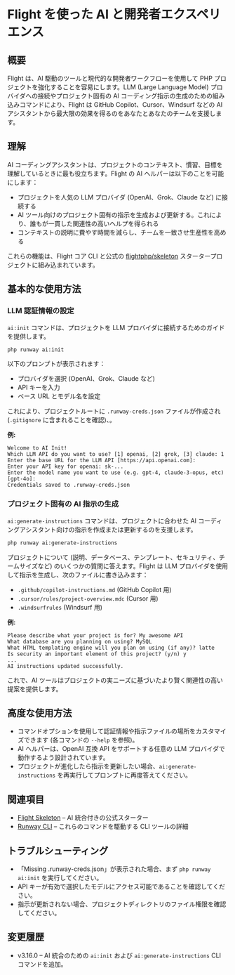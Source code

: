 # Flight を使った AI と開発者エクスペリエンス

## 概要

Flight は、AI 駆動のツールと現代的な開発者ワークフローを使用して PHP プロジェクトを強化することを容易にします。LLM (Large Language Model) プロバイダへの接続やプロジェクト固有の AI コーディング指示の生成のための組み込みコマンドにより、Flight は GitHub Copilot、Cursor、Windsurf などの AI アシスタントから最大限の効果を得るのをあなたとあなたのチームを支援します。

## 理解

AI コーディングアシスタントは、プロジェクトのコンテキスト、慣習、目標を理解しているときに最も役立ちます。Flight の AI ヘルパーは以下のことを可能にします：
- プロジェクトを人気の LLM プロバイダ (OpenAI、Grok、Claude など) に接続する
- AI ツール向けのプロジェクト固有の指示を生成および更新する。これにより、誰もが一貫した関連性の高いヘルプを得られる
- コンテキストの説明に費やす時間を減らし、チームを一致させ生産性を高める

これらの機能は、Flight コア CLI と公式の [flightphp/skeleton](https://github.com/flightphp/skeleton) スタータープロジェクトに組み込まれています。

## 基本的な使用方法

### LLM 認証情報の設定

`ai:init` コマンドは、プロジェクトを LLM プロバイダに接続するためのガイドを提供します。

```bash
php runway ai:init
```

以下のプロンプトが表示されます：
- プロバイダを選択 (OpenAI、Grok、Claude など)
- API キーを入力
- ベース URL とモデル名を設定

これにより、プロジェクトルートに `.runway-creds.json` ファイルが作成され (`.gitignore` に含まれることを確認)、。

**例:**
```
Welcome to AI Init!
Which LLM API do you want to use? [1] openai, [2] grok, [3] claude: 1
Enter the base URL for the LLM API [https://api.openai.com]:
Enter your API key for openai: sk-...
Enter the model name you want to use (e.g. gpt-4, claude-3-opus, etc) [gpt-4o]:
Credentials saved to .runway-creds.json
```

### プロジェクト固有の AI 指示の生成

`ai:generate-instructions` コマンドは、プロジェクトに合わせた AI コーディングアシスタント向けの指示を作成または更新するのを支援します。

```bash
php runway ai:generate-instructions
```

プロジェクトについて (説明、データベース、テンプレート、セキュリティ、チームサイズなど) のいくつかの質問に答えます。Flight は LLM プロバイダを使用して指示を生成し、次のファイルに書き込みます：
- `.github/copilot-instructions.md` (GitHub Copilot 用)
- `.cursor/rules/project-overview.mdc` (Cursor 用)
- `.windsurfrules` (Windsurf 用)

**例:**
```
Please describe what your project is for? My awesome API
What database are you planning on using? MySQL
What HTML templating engine will you plan on using (if any)? latte
Is security an important element of this project? (y/n) y
...
AI instructions updated successfully.
```

これで、AI ツールはプロジェクトの実ニーズに基づいたより賢く関連性の高い提案を提供します。

## 高度な使用方法

- コマンドオプションを使用して認証情報や指示ファイルの場所をカスタマイズできます (各コマンドの `--help` を参照)。
- AI ヘルパーは、OpenAI 互換 API をサポートする任意の LLM プロバイダで動作するよう設計されています。
- プロジェクトが進化したら指示を更新したい場合、`ai:generate-instructions` を再実行してプロンプトに再度答えてください。

## 関連項目

- [Flight Skeleton](https://github.com/flightphp/skeleton) – AI 統合付きの公式スターター
- [Runway CLI](/awesome-plugins/runway) – これらのコマンドを駆動する CLI ツールの詳細

## トラブルシューティング

- 「Missing .runway-creds.json」が表示された場合、まず `php runway ai:init` を実行してください。
- API キーが有効で選択したモデルにアクセス可能であることを確認してください。
- 指示が更新されない場合、プロジェクトディレクトリのファイル権限を確認してください。

## 変更履歴

- v3.16.0 – AI 統合のための `ai:init` および `ai:generate-instructions` CLI コマンドを追加。